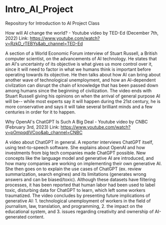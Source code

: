 # Intro_AI_Project
Repository for Introduction to AI Project Class

How will AI change the world? - Youtube video by TED-Ed (December 7th, 2022)
Link: https://www.youtube.com/watch?v=RzkD_rTEBYs&ab_channel=TED-Ed

A section of a World Economic Forum interview of Stuart Russell, a British computer scientist, on the advancements of AI technology. He states that an AI's uncertainty of its objective is what gives us more control over it, since it will need to factor in what we humans think is important before operating towards its objective. He then talks about how AI can bring about another wave of technological unemployment, and how an AI-dependent civilzation can disrupt the chain of knowledge that has been passed down among humans since the beginning of civilization. The video ends with Stuart Russell giving his opinions on when the arrival of general purpose AI will be-- while most experts say it will happen during the 21st century, he is more conservative and says it will take several brilliant minds and a few centuries in order for it to happen.

Why OpenAI's ChatGPT Is Such A Big Deal - Youtube video by CNBC (February 3rd, 2023)
Link: https://www.youtube.com/watch?v=pOmpqdlVCoo&ab_channel=CNBC

A video about ChatGPT in general. A reporter interviews ChatGPT itself, using text-to-speech software. She explains about OpenAI and how investments from big tech companies made ChatGPT possible. New concepts like the language model and generative AI are introduced, and how many companies are working on implementing their own generative AI. She then goes on to explain the use cases of ChatGPT (ex. review summarization, search engines) and its limitations (generates wrong answers and can be biased/toxic). Although these datasets have filtering processes, it has been reported that human labor had been used to label toxic, disturbing data for ChatGPT to learn, which left some workers traumatized. The video concludes by presenting future implications of generative AI: 1. technological unemployment of workers in the field of journalism, law, translation, and programming, 2. the impact on the educational system, and 3. issues regarding creativity and ownership of AI-generated content.
